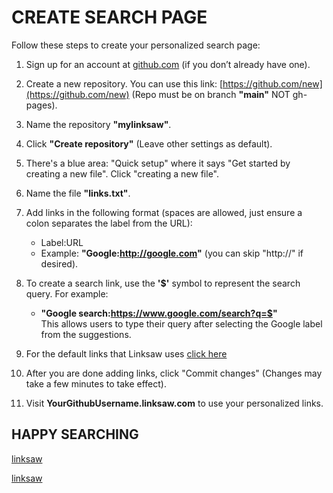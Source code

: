 # CREATE SEARCH PAGE

Follow these steps to create your personalized search page:

1. Sign up for an account at [github.com](https://github.com) (if you don’t already have one).
2. Create a new repository. You can use this link: [https://github.com/new](https://github.com/new) (Repo must be on branch **"main"** NOT gh-pages).
3. Name the repository **"mylinksaw"**.
4. Click **"Create repository"** (Leave other settings as default).
5. There's a blue area: "Quick setup" where it says "Get started by creating a new file". Click "creating a new file".
6. Name the file **"links.txt"**.
7. Add links in the following format (spaces are allowed, just ensure a colon separates the label from the URL):  
   - Label:URL  
   - Example: **"Google:http://google.com"** (you can skip "http://" if desired).

8. To create a search link, use the **'$'** symbol to represent the search query. For example:  
   - **"Google search:https://www.google.com/search?q=$"**  
   This allows users to type their query after selecting the Google label from the suggestions.

9. For the default links that Linksaw uses [click here](https://raw.githubusercontent.com/nathanpuls/linksaw/refs/heads/gh-pages/suggestions.txt)
10. After you are done adding links, click "Commit changes" (Changes may take a few minutes to take effect).
11. Visit **YourGithubUsername.linksaw.com** to use your personalized links.

## HAPPY SEARCHING

[linksaw](/)

[linksaw](http://linksaw.com)
